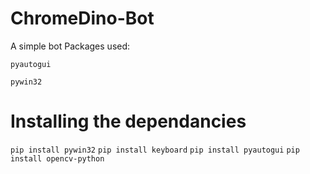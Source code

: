 # ChromeDino-Bot

A simple bot 
Packages used:

``pyautogui``

``pywin32``

# Installing the dependancies
`pip install pywin32`
`pip install keyboard`
`pip install pyautogui`
`pip install opencv-python`
